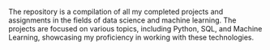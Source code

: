 The repository is a compilation of all my completed projects and assignments in the fields of data science and machine learning. The projects are focused on various topics, including Python, SQL, and Machine Learning, showcasing my proficiency in working with these technologies.
